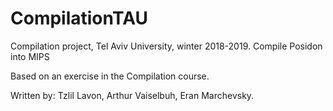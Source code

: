 # CompilationTAU
Compilation project, Tel Aviv University, winter 2018-2019. Compile Posidon into MIPS


Based on an exercise in the Compilation course. 

Written by: Tzlil Lavon, Arthur Vaiselbuh, Eran Marchevsky.